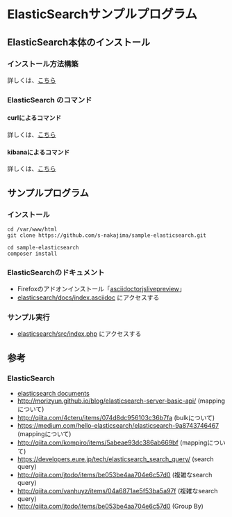 ElasticSearchサンプルプログラム
=======

## ElasticSearch本体のインストール

### インストール方法構築

詳しくは、[こちら](https://github.com/s-nakajima/sample-elasticsearch/blob/master/docs/environment.md)


### ElasticSearch のコマンド
#### curlによるコマンド

詳しくは、[こちら](https://github.com/s-nakajima/sample-elasticsearch/blob/master/docs/curl-cmd.md)



#### kibanaによるコマンド

詳しくは、[こちら](https://github.com/s-nakajima/sample-elasticsearch/blob/master/docs/kibana-cmd.md)



## サンプルプログラム

### インストール
~~~~
cd /var/www/html
git clone https://github.com/s-nakajima/sample-elasticsearch.git

cd sample-elasticsearch
composer install
~~~~

### ElasticSearchのドキュメント

 * Firefoxのアドオンインストール「[asciidoctorjslivepreview](https://github.com/asciidoctor/asciidoctor-firefox-addon)」
 * [elasticsearch/docs/index.asciidoc](http://html.local:9096/sample-elasticsearch/vendors/elasticsearch/elasticsearch/docs/index.asciidoc) にアクセスする

### サンプル実行
 * [elasticsearch/src/index.php](http://html.local:9096/sample-elasticsearch/src/index.php) にアクセスする


## 参考

### ElasticSearch
 * [elasticsearch documents](https://www.elastic.co/guide/en/elasticsearch/client/php-api/current/index.html)
 * http://morizyun.github.io/blog/elasticsearch-server-basic-api/ (mappingについて)
 * http://qiita.com/4cteru/items/074d8dc956103c36b7fa (bulkについて)
 * https://medium.com/hello-elasticsearch/elasticsearch-9a8743746467 (mappingについて)
 * http://qiita.com/kompiro/items/5abeae93dc386ab669bf (mappingについて)
 * https://developers.eure.jp/tech/elasticsearch_search_query/ (search query)
 * http://qiita.com/jtodo/items/be053be4aa704e6c57d0 (複雑なsearch query)
 * http://qiita.com/vanhuyz/items/04a6871ae5f53ba5a97f (複雑なsearch query)
 * http://qiita.com/jtodo/items/be053be4aa704e6c57d0 (Group By)
